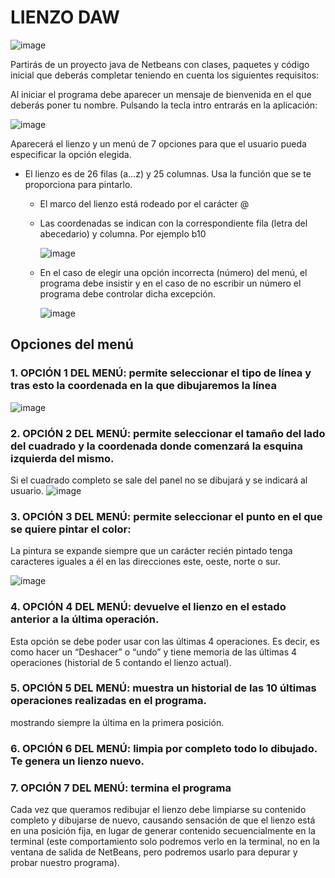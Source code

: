 # LIENZO DAW
![image](https://github.com/profeMelola/Programacion-04-2023-24/assets/91023374/76ef2718-ca48-4b02-8e9f-4ab179eb3fbf)

Partirás de un proyecto java de Netbeans con clases, paquetes y código inicial que deberás completar teniendo en cuenta los siguientes requisitos:

Al iniciar el programa debe aparecer un mensaje de bienvenida en el que deberás poner tu nombre. Pulsando la tecla intro entrarás en la aplicación:

![image](https://github.com/profeMelola/Programacion-04-2023-24/assets/91023374/5210a9b2-294d-4eb8-8306-7634710a95a2)


Aparecerá el lienzo y un menú de 7 opciones para que el usuario pueda especificar la opción elegida.

- El lienzo es de 26 filas (a…z) y 25 columnas. Usa la función que se te proporciona para pintarlo.
  - El marco del lienzo está rodeado por el carácter @
  - Las coordenadas se indican con la correspondiente fila (letra del abecedario) y columna. Por ejemplo b10
    
     ![image](https://github.com/profeMelola/Programacion-04-2023-24/assets/91023374/acb8192f-f504-43dc-8fa8-43dc19e7677b)

  - En el caso de elegir una opción incorrecta (número) del menú, el programa debe insistir y en el caso de no escribir un número el programa debe controlar dicha excepción.
    
    ![image](https://github.com/profeMelola/Programacion-04-2023-24/assets/91023374/56ff880d-d144-439d-8f47-e7b58d983f60)

## Opciones del  menú

### 1. OPCIÓN 1 DEL MENÚ: permite seleccionar el tipo de línea y tras esto la coordenada en la que dibujaremos la línea

![image](https://github.com/profeMelola/Programacion-04-2023-24/assets/91023374/3c2abfd6-ebc7-452e-bc8e-a67f8b554fa0)


### 2. OPCIÓN 2 DEL MENÚ: permite seleccionar el tamaño del lado del cuadrado y la coordenada donde comenzará la esquina izquierda del mismo.
Si el cuadrado completo se sale del panel no se dibujará y se indicará al usuario.
![image](https://github.com/profeMelola/Programacion-04-2023-24/assets/91023374/c2f22e8e-fc7b-4896-b455-80c8098c6f55)

### 3. OPCIÓN 3 DEL MENÚ: permite seleccionar el punto en el que se quiere pintar el color:

La pintura se expande siempre que un carácter recién pintado tenga caracteres iguales a él en las direcciones este, oeste, norte o sur.

![image](https://github.com/profeMelola/Programacion-04-2023-24/assets/91023374/f321882d-d78b-4cf3-8819-6bfcf19721e2)

### 4. OPCIÓN 4 DEL MENÚ: devuelve el lienzo en el estado anterior a la última operación. 
Esta opción se debe poder usar con las últimas 4 operaciones. Es decir, es como hacer un “Deshacer” o “undo” y tiene memoria de las últimas 4 operaciones (historial de 5 contando el lienzo actual).

### 5. OPCIÓN 5 DEL MENÚ: muestra un historial de las 10 últimas operaciones realizadas en el programa.
mostrando siempre la última en la primera posición.

### 6. OPCIÓN 6 DEL MENÚ: limpia por completo todo lo dibujado. Te genera un lienzo nuevo.

### 7. OPCIÓN 7 DEL MENÚ: termina el programa

Cada vez que queramos redibujar el lienzo debe limpiarse su contenido completo y dibujarse de nuevo, causando sensación de que el lienzo está en una posición fija, en lugar de generar contenido secuencialmente en la terminal (este comportamiento solo podremos verlo en la terminal, no en la ventana de salida de NetBeans, pero podremos usarlo para depurar y probar nuestro programa).
